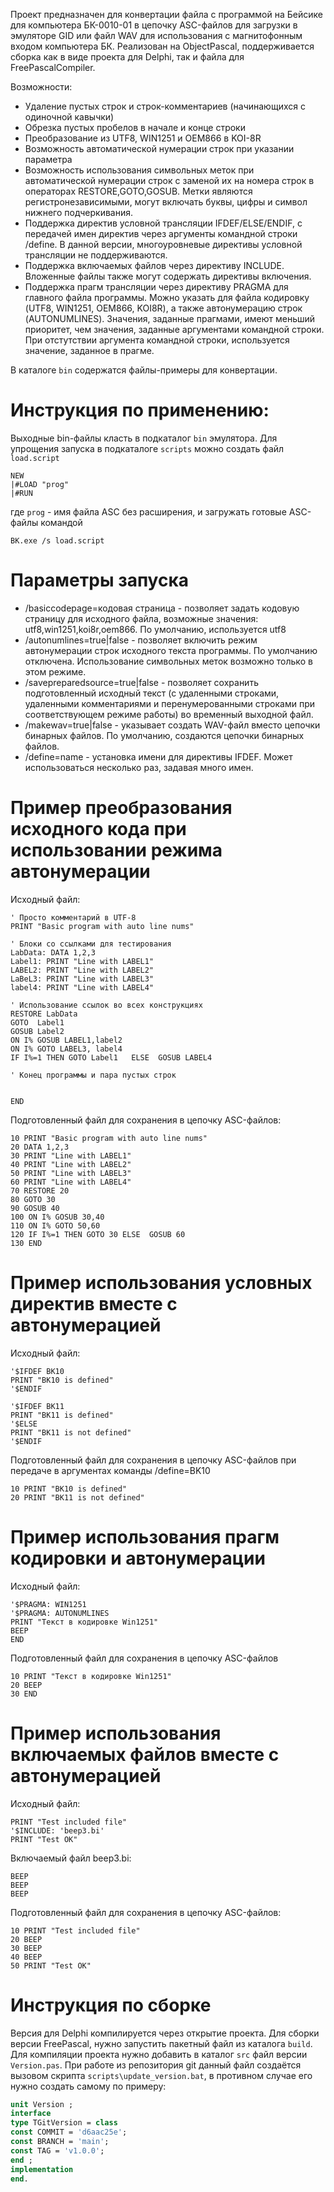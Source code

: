 Проект предназначен для конвертации файла с программой на Бейсике для
компьютера БК-0010-01 в цепочку ASC-файлов для загрузки в эмуляторе GID
или файл WAV для использования с магнитофонным входом компьютера БК.
Реализован на ObjectPascal, поддерживается сборка как в виде проекта
для Delphi, так и файла для FreePascalCompiler.

Возможности:
* Удаление пустых строк и строк-комментариев (начинающихся с одиночной кавычки)
* Обрезка пустых пробелов в начале и конце строки
* Преобразование из UTF8, WIN1251 и OEM866 в KOI-8R
* Возможность автоматической нумерации строк при указании параметра
* Возможность использования символьных меток при автоматической нумерации
строк с заменой их на номера строк в операторах RESTORE,GOTO,GOSUB.
Метки являются регистронезависимыми, могут включать буквы, цифры и
символ нижнего подчеркивания.
* Поддержка директив условной трансляции IFDEF/ELSE/ENDIF, с передачей
имен директив через аргументы командной строки /define. В данной версии,
многоуровневые директивы условной трансляции не поддерживаются.
* Поддержка включаемых файлов через директиву INCLUDE. Вложенные файлы также
могут содержать директивы включения.
* Поддержка прагм трансляции через директиву PRAGMA для главного файла программы.
Можно указать для файла кодировку (UTF8, WIN1251, OEM866, KOI8R), а также автонумерацию строк (AUTONUMLINES).
Значения, заданные прагмами, имеют меньший приоритет, чем значения, заданные
аргументами командной строки. При отстутствии аргумента командной строки,
используется значение, заданное в прагме.

В каталоге `bin` содержатся файлы-примеры для конвертации.

# Инструкция по применению:

Выходные bin-файлы класть в подкаталог `bin` эмулятора. Для упрощения запуска
в подкаталоге `scripts` можно создать файл `load.script`

```
NEW
|#LOAD "prog"
|#RUN
```
где `prog` - имя файла ASC без расширения, и загружать готовые ASC-файлы командой 

`BK.exe /s load.script`
 
# Параметры запуска

* /basiccodepage=кодовая страница - позволяет задать кодовую страницу для
исходного файла, возможные значения: utf8,win1251,koi8r,oem866. По умолчанию,
используется utf8
* /autonumlines=true|false - позволяет включить режим автонумерации строк
исходного текста программы. По умолчанию отключена. Использование символьных
меток возможно только в этом режиме.
* /savepreparedsource=true|false - позволяет сохранить подготовленный исходный
текст (с удаленными строками, удаленными комментариями и перенумерованными
строками при соответствующем режиме работы) во временный выходной файл.
* /makewav=true|false - указывает создать WAV-файл вместо цепочки бинарных файлов.
По умолчанию, создаются цепочки бинарных файлов.
* /define=name - установка имени для директивы IFDEF. Может использоваться несколько раз, задавая много имен.

# Пример преобразования исходного кода при использовании режима автонумерации

Исходный файл:
``` BASIC
' Просто комментарий в UTF-8
PRINT "Basic program with auto line nums"

' Блоки со ссылками для тестирования
LabData: DATA 1,2,3
Label1: PRINT "Line with LABEL1"
LABEL2: PRINT "Line with LABEL2"
LaBeL3: PRINT "Line with LABEL3"
label4: PRINT "Line with LABEL4"

' Использование ссылок во всех конструкциях
RESTORE LabData
GOTO  Label1
GOSUB Label2
ON I% GOSUB LABEL1,label2
ON I% GOTO LABEL3, label4
IF I%=1 THEN GOTO Label1   ELSE  GOSUB LABEL4

' Конец программы и пара пустых строк


END
```

Подготовленный файл для сохранения в цепочку ASC-файлов:
``` BASIC
10 PRINT "Basic program with auto line nums"
20 DATA 1,2,3
30 PRINT "Line with LABEL1"
40 PRINT "Line with LABEL2"
50 PRINT "Line with LABEL3"
60 PRINT "Line with LABEL4"
70 RESTORE 20
80 GOTO 30
90 GOSUB 40
100 ON I% GOSUB 30,40
110 ON I% GOTO 50,60
120 IF I%=1 THEN GOTO 30 ELSE  GOSUB 60
130 END
```

# Пример использования условных директив вместе с автонумерацией

Исходный файл:
``` BASIC
'$IFDEF BK10
PRINT "BK10 is defined"
'$ENDIF

'$IFDEF BK11
PRINT "BK11 is defined"
'$ELSE
PRINT "BK11 is not defined"
'$ENDIF
```
Подготовленный файл для сохранения в цепочку ASC-файлов при передаче
в аргументах команды /define=BK10
``` BASIC
10 PRINT "BK10 is defined"
20 PRINT "BK11 is not defined"
```

# Пример использования прагм кодировки и автонумерации

Исходный файл:
``` BASIC
'$PRAGMA: WIN1251
'$PRAGMA: AUTONUMLINES
PRINT "Текст в кодировке Win1251"
BEEP
END
```
Подготовленный файл для сохранения в цепочку ASC-файлов

``` BASIC
10 PRINT "Текст в кодировке Win1251"
20 BEEP
30 END
```

# Пример использования включаемых файлов вместе с автонумерацией

Исходный файл:
``` BASIC
PRINT "Test included file"
'$INCLUDE: 'beep3.bi'
PRINT "Test OK"
```

Включаемый файл beep3.bi:
``` BASIC
BEEP
BEEP
BEEP
```

Подготовленный файл для сохранения в цепочку ASC-файлов:
``` BASIC
10 PRINT "Test included file"
20 BEEP
30 BEEP
40 BEEP
50 PRINT "Test OK"
```

# Инструкция по сборке

Версия для Delphi компилируется через открытие проекта. Для сборки версии
FreePascal, нужно запустить пакетный файл из каталога `build`.
Для компиляции проекта нужно добавить в каталог `src` файл версии `Version.pas`.
При работе из репозитория git данный файл создаётся вызовом скрипта
`scripts\update_version.bat`, в противном случае его нужно создать самому по примеру:

```PASCAL
unit Version ;
interface
type TGitVersion = class
const COMMIT = 'd6aac25e';
const BRANCH = 'main';
const TAG = 'v1.0.0';
end ;
implementation
end.
```
